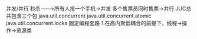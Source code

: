 并发/并行
秒杀--->所有人抢一个手机->并发
多个售票员同时售票->并行
JUC总共包含三个包
java.util.concurrent
java.util.concurrent.atomic
java.util.concurrent.locks
固定编程套路
1.在高内聚低耦合的前提下，线程->操作->资源类
